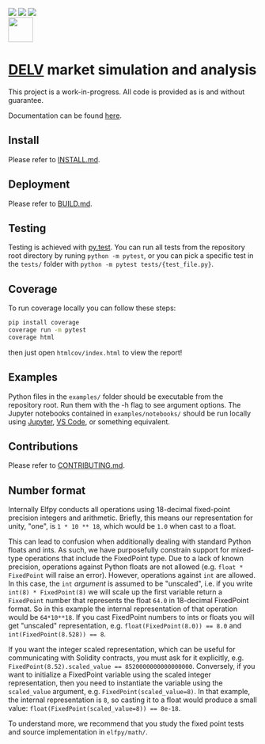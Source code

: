 [![](https://codecov.io/gh/delvtech/elf-simulations/branch/main/graph/badge.svg?token=1S60MD42ZP)](https://app.codecov.io/gh/delvtech/elf-simulations?displayType=list)
[![](https://img.shields.io/badge/code%20style-black-000000.svg)](https://github.com/psf/black)
[![](https://img.shields.io/badge/testing-pytest-blue.svg)](https://docs.pytest.org/en/latest/contents.html)
<br><a href="https://app.codecov.io/gh/delvtech/elf-simulations?displayType=list"><img height="50px" src="https://codecov.io/gh/delvtech/elf-simulations/branch/main/graphs/sunburst.svg?token=1S60MD42ZP"><a>

# [DELV](https://delv.tech) market simulation and analysis

This project is a work-in-progress. All code is provided as is and without guarantee.

Documentation can be found [here](https://elfpy.delv.tech).

## Install

Please refer to [INSTALL.md](https://github.com/delvtech/elf-simulations/blob/main/INSTALL.md).

## Deployment

Please refer to [BUILD.md](https://github.com/delvtech/elf-simulations/blob/main/BUILD.md).

## Testing

Testing is achieved with [py.test](https://docs.pytest.org/en/latest/contents.html). You can run all tests from the repository root directory by runing `python -m pytest`, or you can pick a specific test in the `tests/` folder with `python -m pytest tests/{test_file.py}`.

## Coverage

To run coverage locally you can follow these steps:

```bash
pip install coverage
coverage run -m pytest
coverage html
```

then just open `htmlcov/index.html` to view the report!

## Examples

Python files in the `examples/` folder should be executable from the repository root. Run them with the -h flag to see argument options. The Jupyter notebooks contained in `examples/notebooks/` should be run locally using [Jupyter](https://jupyter.org/install), [VS Code](https://code.visualstudio.com/docs/datascience/jupyter-notebooks), or something equivalent.

## Contributions

Please refer to [CONTRIBUTING.md](https://github.com/delvtech/elf-simulations/blob/main/CONTRIBUTING.md).

## Number format

Internally Elfpy conducts all operations using 18-decimal fixed-point precision integers and arithmetic.
Briefly, this means our representation for unity, "one", is `1 * 10 ** 18`, which would be `1.0` when cast to a float.

This can lead to confusion when additionally dealing with standard Python floats and ints.
As such, we have purposefully constrain support for mixed-type operations that include the FixedPoint type.
Due to a lack of known precision, operations against Python floats are not allowed (e.g. `float * FixedPoint` will raise an error).
However, operations against `int` are allowed.
In this case, the `int` _argument_ is assumed to be "unscaled", i.e. if you write `int(8) * FixedPoint(8)` we will scale up the first variable return a `FixedPoint` number that represents the float `64.0` in 18-decimal FixedPoint format.
So in this example the internal representation of that operation would be `64*10**18`.
If you cast FixedPoint numbers to ints or floats you will get "unscaled" representation, e.g. `float(FixedPoint(8.0)) == 8.0` and `int(FixedPoint(8.528)) == 8`.

If you want the integer scaled representation, which can be useful for communicating with Solidity contracts, you must ask for it explicitly, e.g. `FixedPoint(8.52).scaled_value == 8520000000000000000`.
Conversely, if you want to initialize a FixedPoint variable using the scaled integer representation, then you need to instantiate the variable using the `scaled_value` argument, e.g. `FixedPoint(scaled_value=8)`.
In that example, the internal representation is `8`, so casting it to a float would produce a small value: `float(FixedPoint(scaled_value=8)) == 8e-18`.

To understand more, we recommend that you study the fixed point tests and source implementation in `elfpy/math/`.
